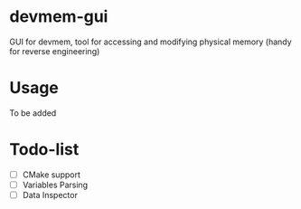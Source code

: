 # devmem-gui
GUI for devmem, tool for accessing and modifying physical memory (handy for reverse engineering)

# Usage

To be added

# Todo-list

- [ ] CMake support
- [ ] Variables Parsing
- [ ] Data Inspector

